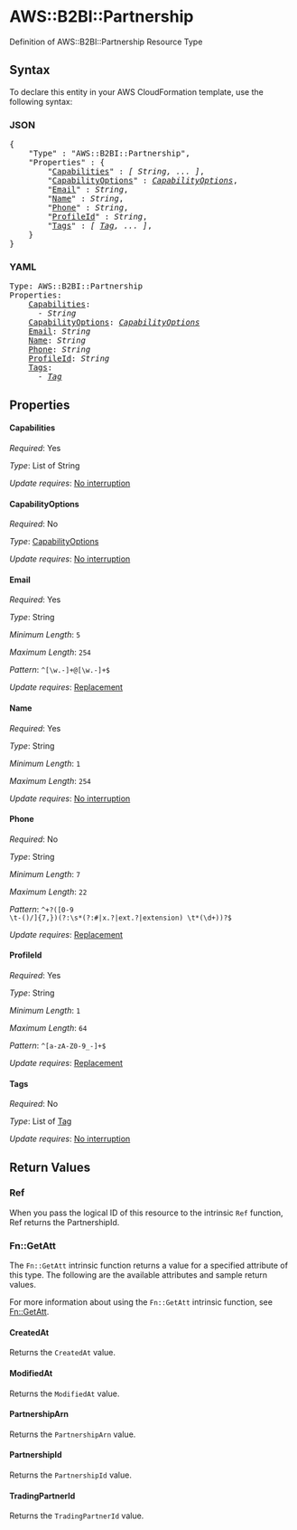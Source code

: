 # AWS::B2BI::Partnership

Definition of AWS::B2BI::Partnership Resource Type

## Syntax

To declare this entity in your AWS CloudFormation template, use the following syntax:

### JSON

<pre>
{
    "Type" : "AWS::B2BI::Partnership",
    "Properties" : {
        "<a href="#capabilities" title="Capabilities">Capabilities</a>" : <i>[ String, ... ]</i>,
        "<a href="#capabilityoptions" title="CapabilityOptions">CapabilityOptions</a>" : <i><a href="capabilityoptions.md">CapabilityOptions</a></i>,
        "<a href="#email" title="Email">Email</a>" : <i>String</i>,
        "<a href="#name" title="Name">Name</a>" : <i>String</i>,
        "<a href="#phone" title="Phone">Phone</a>" : <i>String</i>,
        "<a href="#profileid" title="ProfileId">ProfileId</a>" : <i>String</i>,
        "<a href="#tags" title="Tags">Tags</a>" : <i>[ <a href="tag.md">Tag</a>, ... ]</i>,
    }
}
</pre>

### YAML

<pre>
Type: AWS::B2BI::Partnership
Properties:
    <a href="#capabilities" title="Capabilities">Capabilities</a>: <i>
      - String</i>
    <a href="#capabilityoptions" title="CapabilityOptions">CapabilityOptions</a>: <i><a href="capabilityoptions.md">CapabilityOptions</a></i>
    <a href="#email" title="Email">Email</a>: <i>String</i>
    <a href="#name" title="Name">Name</a>: <i>String</i>
    <a href="#phone" title="Phone">Phone</a>: <i>String</i>
    <a href="#profileid" title="ProfileId">ProfileId</a>: <i>String</i>
    <a href="#tags" title="Tags">Tags</a>: <i>
      - <a href="tag.md">Tag</a></i>
</pre>

## Properties

#### Capabilities

_Required_: Yes

_Type_: List of String

_Update requires_: [No interruption](https://docs.aws.amazon.com/AWSCloudFormation/latest/UserGuide/using-cfn-updating-stacks-update-behaviors.html#update-no-interrupt)

#### CapabilityOptions

_Required_: No

_Type_: <a href="capabilityoptions.md">CapabilityOptions</a>

_Update requires_: [No interruption](https://docs.aws.amazon.com/AWSCloudFormation/latest/UserGuide/using-cfn-updating-stacks-update-behaviors.html#update-no-interrupt)

#### Email

_Required_: Yes

_Type_: String

_Minimum Length_: <code>5</code>

_Maximum Length_: <code>254</code>

_Pattern_: <code>^[\w\.\-]+@[\w\.\-]+$</code>

_Update requires_: [Replacement](https://docs.aws.amazon.com/AWSCloudFormation/latest/UserGuide/using-cfn-updating-stacks-update-behaviors.html#update-replacement)

#### Name

_Required_: Yes

_Type_: String

_Minimum Length_: <code>1</code>

_Maximum Length_: <code>254</code>

_Update requires_: [No interruption](https://docs.aws.amazon.com/AWSCloudFormation/latest/UserGuide/using-cfn-updating-stacks-update-behaviors.html#update-no-interrupt)

#### Phone

_Required_: No

_Type_: String

_Minimum Length_: <code>7</code>

_Maximum Length_: <code>22</code>

_Pattern_: <code>^\+?([0-9 \t\-()\/]{7,})(?:\s*(?:#|x\.?|ext\.?|extension) \t*(\d+))?$</code>

_Update requires_: [Replacement](https://docs.aws.amazon.com/AWSCloudFormation/latest/UserGuide/using-cfn-updating-stacks-update-behaviors.html#update-replacement)

#### ProfileId

_Required_: Yes

_Type_: String

_Minimum Length_: <code>1</code>

_Maximum Length_: <code>64</code>

_Pattern_: <code>^[a-zA-Z0-9_-]+$</code>

_Update requires_: [Replacement](https://docs.aws.amazon.com/AWSCloudFormation/latest/UserGuide/using-cfn-updating-stacks-update-behaviors.html#update-replacement)

#### Tags

_Required_: No

_Type_: List of <a href="tag.md">Tag</a>

_Update requires_: [No interruption](https://docs.aws.amazon.com/AWSCloudFormation/latest/UserGuide/using-cfn-updating-stacks-update-behaviors.html#update-no-interrupt)

## Return Values

### Ref

When you pass the logical ID of this resource to the intrinsic `Ref` function, Ref returns the PartnershipId.

### Fn::GetAtt

The `Fn::GetAtt` intrinsic function returns a value for a specified attribute of this type. The following are the available attributes and sample return values.

For more information about using the `Fn::GetAtt` intrinsic function, see [Fn::GetAtt](https://docs.aws.amazon.com/AWSCloudFormation/latest/UserGuide/intrinsic-function-reference-getatt.html).

#### CreatedAt

Returns the <code>CreatedAt</code> value.

#### ModifiedAt

Returns the <code>ModifiedAt</code> value.

#### PartnershipArn

Returns the <code>PartnershipArn</code> value.

#### PartnershipId

Returns the <code>PartnershipId</code> value.

#### TradingPartnerId

Returns the <code>TradingPartnerId</code> value.

